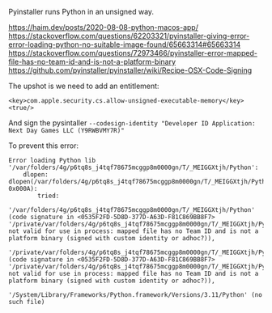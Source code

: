 Pyinstaller runs Python in an unsigned way.

https://haim.dev/posts/2020-08-08-python-macos-app/
https://stackoverflow.com/questions/62203321/pyinstaller-giving-error-error-loading-python-no-suitable-image-found/65663314#65663314
https://stackoverflow.com/questions/72973466/pyinstaller-error-mapped-file-has-no-team-id-and-is-not-a-platform-binary
https://github.com/pyinstaller/pyinstaller/wiki/Recipe-OSX-Code-Signing

The upshot is we need to add an entitlement:

```
<key>com.apple.security.cs.allow-unsigned-executable-memory</key>
<true/>
```
And sign the pysintaller `--codesign-identity "Developer ID Application: Next Day Games LLC (Y9RWBVMY7R)"`

To prevent this error:
```
Error loading Python lib '/var/folders/4g/p6tq8s_j4tqf78675mcggp8m0000gn/T/_MEIGGXtjh/Python': 
    dlopen: dlopen(/var/folders/4g/p6tq8s_j4tqf78675mcggp8m0000gn/T/_MEIGGXtjh/Python, 0x000A): 
        tried: 
            '/var/folders/4g/p6tq8s_j4tqf78675mcggp8m0000gn/T/_MEIGGXtjh/Python' (code signature in <0535F2FD-5D8D-377D-A63D-F81C869BB8F7> '/private/var/folders/4g/p6tq8s_j4tqf78675mcggp8m0000gn/T/_MEIGGXtjh/Python.framework/Versions/3.11/Python' not valid for use in process: mapped file has no Team ID and is not a platform binary (signed with custom identity or adhoc?)), 
            '/private/var/folders/4g/p6tq8s_j4tqf78675mcggp8m0000gn/T/_MEIGGXtjh/Python.framework/Versions/3.11/Python' (code signature in <0535F2FD-5D8D-377D-A63D-F81C869BB8F7> '/private/var/folders/4g/p6tq8s_j4tqf78675mcggp8m0000gn/T/_MEIGGXtjh/Python.framework/Versions/3.11/Python' not valid for use in process: mapped file has no Team ID and is not a platform binary (signed with custom identity or adhoc?)), 
            '/System/Library/Frameworks/Python.framework/Versions/3.11/Python' (no such file)
```